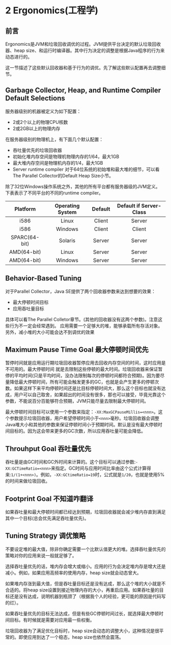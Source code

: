 # 2 Ergonomics(工程学)

## 前言
Ergonomics是JVM和垃圾回收调优的过程。JVM提供平台决定的默认垃圾回收器、heap size、和运行时编译器。其中行为决定的调整是根据Java程序的行为来动态进行的。

这一节描述了这些默认回收器和基于行为的调优。先了解这些默认配置再去调整细节。
## Garbage Collector, Heap, and Runtime Compiler Default Selections
服务器级别的机器被定义为如下配置：
* 2或2个以上的物理CPU核数
* 2或2GB以上的物理内存

在服务器级别的物理机上，有下面几个默认配置：
* 吞吐量优先的垃圾回收器
* 初始化堆内存空间是物理机物理内存的1/64，最大1GB
* 最大堆内存空间是物理机内存的1/4，最大1GB
* Server runtime compiler
对于64位系统的初始堆和最大堆的细节，可以看The Parallel Collector的Default Heap Size小节。

除了32位Windows操作系统之外，其他的所有平台都有服务器级的JVM定义。
下表表示了不同平台的不同的runtime compiler。

|  Platform   |Operating System  | Default | Default if Server-Class |
|  :--------: | :------------:   | :------:| :--------------------:  |
| i586        | Linux            |Client   | Server                  |  
| i586        | Windows          |Client   | Client                  |  
|SPARC(64-bit)| Solaris          |Server   | Server                  |  
| AMD(64-bit) | Linux            |Server   | Server                  |  
| AMD(64-bit) | Windows          |Server   | Server                  |  

## Behavior-Based Tuning
对于Parallel Collector，Java SE提供了两个回收器参数来达到想要的效果：
* 最大停顿时间目标
* 应用吞吐量目标

具体可以看The Parallel Colletor章节。(其他的回收器没有这两个参数)。注意这些行为不一定会经常遇到。
应用需要一个足够大的堆，能够承载所有存活对象。另外，减小堆的大小可能会达不到调优的效果

## Maximum Pause Time Goal 最大停顿时间优先
暂停时间就是应用运行期垃圾回收器暂停应用去回收内存空间的时间，这时应用是不可用的。最大停顿时间
就是去限制这些停顿的最大时间。垃圾回收器来保证暂停的平均时间(只是平均时间，没办法限制每次的停顿时间都符合预期)。因为要尽量降低最大停顿时间，所有可能会触发更多的GC，也就是会产生更多的停顿次数。如果这样下来平均停顿时间还是比目标停顿时间大，那么这个目标也就没有达成，用户可以自己取舍，如果超出的时间没有很多，那也可以接受，毕竟光靠这个参数，不能说百分百能够符合预期，JVM只能尽量去限制最大停顿时间。

最大停顿时间目标可以使用一个参数来指定：`-XX:MaxGCPauseMillis=<nnn>`。这个参数提示垃圾回收器，用户希望停顿时间小于`<nnn>`毫秒。垃圾回收器会调整Java堆大小和其他的参数来保证停顿时间小于预期时间。默认是没有最大停顿时间目标的。因为这会带来更多的GC次数，所以应用吞吐量可能会降低。

## Throuhput Goal 吞吐量优先
吞吐量是由GC时间和GC外时间来计算的。这个目标可以通过参数:`-XX:GCTimeRatio=<nnn>`来指定。GC时间与应用时间比率由这个公式计算得来:`1/(1+<nnn>)`。例如，`-XX:GCtimeRatio=19`时，公式就是`1/20`，也就是使用5%的时间来做垃圾回收。

## Footprint Goal 不知道咋翻译
如果吞吐量和最大停顿时间都已经达到预期，垃圾回收器就会减少堆内存直到满足其中一个目标(总会优先满足吞吐量优先)。

## Tuning Strategy 调优策略
不要设定堆的最大值，除非你确定需要一个比默认值更大的堆。选择吞吐量优先的策略对你的应用来说一般就足够了。

选择吞吐量优先的话，堆内存会增大或缩小。应用的行为会决定堆内存是增大还是减小。例如，如果应用高频率的使用内存，heap size就会动态曾大。

如果堆内存涨到最大值，但是吞吐量目标还是没有达成，那么这个堆的大小就是不合适的。将heap size设置到接近物理内存的大小，再重启应用。如果吞吐量的目标还是没有达成，说明机器到瓶颈了（根据我个人的经验，更可能的原因是代码写的烂）。

如果吞吐量优先的目标无法达成，但是有些GC停顿时间过长，就选择最大停顿时间目标。有时候就是需要对应用最一些权衡。

垃圾回收器为了满足优化目标时，heap size会动态的调整大小，这种情况是很平常的。即使应用到达了一个稳态，heap size也依然会震荡。